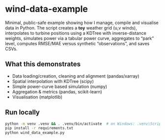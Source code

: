 # wind-data-example

Minimal, public-safe example showing how I manage, compile and visualise data in Python.
The script creates a **toy** weather grid (u,v winds), interpolates to turbine positions
using a KDTree with inverse-distance weights, simulates power via a tabular power curve,
aggregates to “park” level, computes RMSE/MAE versus synthetic “observations”, and saves CSVs.

## What this demonstrates
- Data loading/creation, cleaning and alignment (pandas/xarray)
- Spatial interpolation with KDTree (scipy)
- Simple power-curve based simulation (numpy)
- Aggregation & metrics (pandas, scikit-learn)
- Visualisation (matplotlib)

## Run locally
```bash
python -m venv .venv && . .venv/bin/activate  # on Windows: .venv\Scripts\activate
pip install -r requirements.txt
python wind_data_example.py
